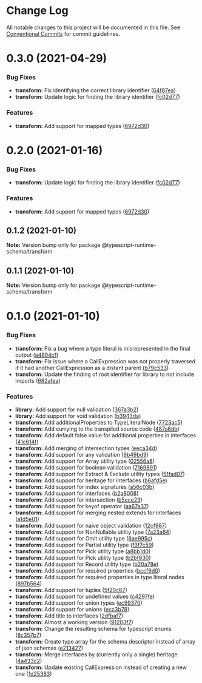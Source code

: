 # Change Log

All notable changes to this project will be documented in this file.
See [Conventional Commits](https://conventionalcommits.org) for commit guidelines.

# 0.3.0 (2021-04-29)


### Bug Fixes

* **transform:** Fix identifying the correct library identifier ([64f87ea](https://github.com/simonlovesyou/typescript-schema/commit/64f87ea572cbd1c33c4ff3d5677c104f1cb9deac))
* **transform:** Update logic for finding the library identifier ([fc02d77](https://github.com/simonlovesyou/typescript-schema/commit/fc02d77eefe9cf555c37261b40fc2d24634aa5e0))


### Features

* **transform:** Add support for mapped types ([6972d30](https://github.com/simonlovesyou/typescript-schema/commit/6972d30a2f8556f48023ef6e4ea3105db157c797))





# 0.2.0 (2021-01-16)


### Bug Fixes

* **transform:** Update logic for finding the library identifier ([fc02d77](https://github.com/simonlovesyou/typescript-schema/commit/fc02d77eefe9cf555c37261b40fc2d24634aa5e0))


### Features

* **transform:** Add support for mapped types ([6972d30](https://github.com/simonlovesyou/typescript-schema/commit/6972d30a2f8556f48023ef6e4ea3105db157c797))





## 0.1.2 (2021-01-10)

**Note:** Version bump only for package @typescript-runtime-schema/transform





## 0.1.1 (2021-01-10)

**Note:** Version bump only for package @typescript-runtime-schema/transform





# 0.1.0 (2021-01-10)


### Bug Fixes

* **transform:** Fix a bug where a type literal is misrepresented in the final output ([a4894cf](https://github.com/simonlovesyou/typescript-schema/commit/a4894cfa4ba50b78d97d2e91cba14296c75163a8))
* **transform:** Fix issue where a CallExpression was not properly traversed if it had another CallExpression as a distant parent ([b79c533](https://github.com/simonlovesyou/typescript-schema/commit/b79c533f93b4f7f1d90e01b996ce2f501533d169))
* **transform:** Update the finding of root identifier for library to not include imports ([682afea](https://github.com/simonlovesyou/typescript-schema/commit/682afea37924d56b52dc53a8e9b53a86383388f8))


### Features

* **library:** Add support for null validation ([367a3b2](https://github.com/simonlovesyou/typescript-schema/commit/367a3b25d3d75ea7a3d67299feb8cf5efa28e196))
* **library:** Add support for void validation ([b3943da](https://github.com/simonlovesyou/typescript-schema/commit/b3943da19e4440b16fd940c9d127acfe1289bbfa))
* **transform:** Add additionalProperties to TypeLiteralNode ([7723ac5](https://github.com/simonlovesyou/typescript-schema/commit/7723ac56188b00a736267666d05884f80b2a5387))
* **transform:** Add currying to the transpiled source code ([487a6db](https://github.com/simonlovesyou/typescript-schema/commit/487a6dbc665b08d55b1f2d727c0942fda36e0a7e))
* **transform:** Add default false value for additional properties in interfaces ([41c614f](https://github.com/simonlovesyou/typescript-schema/commit/41c614fd49a3973996f8d68cb2911cedcd262b2e))
* **transform:** Add merging of intersection types ([eeca34d](https://github.com/simonlovesyou/typescript-schema/commit/eeca34db3319dd21550ab43a32df678e715a4524))
* **transform:** Add support for any validation ([9b49bd9](https://github.com/simonlovesyou/typescript-schema/commit/9b49bd9346813a5baae30f949c1685502aa6603b))
* **transform:** Add support for Array utility type ([02556a8](https://github.com/simonlovesyou/typescript-schema/commit/02556a88cfb156ef10c2808a3757a21e4dbfbe81))
* **transform:** Add support for boolean validation ([7169891](https://github.com/simonlovesyou/typescript-schema/commit/71698910256e2162eed1ad171ddf49d738472158))
* **transform:** Add support for Extract & Exclude utility types ([51fad07](https://github.com/simonlovesyou/typescript-schema/commit/51fad07a7cd8a52a87d80df7d90018b60558988e))
* **transform:** Add support for heritage for interfaces ([b6afd5e](https://github.com/simonlovesyou/typescript-schema/commit/b6afd5ec31849e8c83024651b3452c5606ac7da0))
* **transform:** Add support for index signatures ([a56c03b](https://github.com/simonlovesyou/typescript-schema/commit/a56c03b9e9b2ec16c64d7247017ec76076516998))
* **transform:** Add support for interfaces ([b2a8008](https://github.com/simonlovesyou/typescript-schema/commit/b2a800880e78e8b920e40d25ff4b719d8ad198d6))
* **transform:** Add support for intersection ([b5ece23](https://github.com/simonlovesyou/typescript-schema/commit/b5ece23e8fd887dec7410a55a7c20588e54b1072))
* **transform:** Add support for keyof operator ([aa67a37](https://github.com/simonlovesyou/typescript-schema/commit/aa67a375fe01e06ef2fbf1a47c47fc604a29223d))
* **transform:** Add support for merging nested extends for interfaces ([a1d5e01](https://github.com/simonlovesyou/typescript-schema/commit/a1d5e01bdd8d370ba42eb3c9bcc87f39df99c9e1))
* **transform:** Add support for naive object validation ([12cf987](https://github.com/simonlovesyou/typescript-schema/commit/12cf9870a37974426aebc10a7dc0dfe41aac8018))
* **transform:** Add support for NonNullable utility type ([7a23a64](https://github.com/simonlovesyou/typescript-schema/commit/7a23a64bf9aba358123b7e409f3f7de5820fd9c4))
* **transform:** Add support for Omit utility type ([6ae995c](https://github.com/simonlovesyou/typescript-schema/commit/6ae995cdfe856b8063b7f2d51ca3dd5d5561b112))
* **transform:** Add support for Partial utility type ([f9f7c59](https://github.com/simonlovesyou/typescript-schema/commit/f9f7c595aafb28611a6437a87c5c1e19eb65e37f))
* **transform:** Add support for Pick utility type ([a8bb1d0](https://github.com/simonlovesyou/typescript-schema/commit/a8bb1d0cd658ab174ba0872e689ebb5ac1c84393))
* **transform:** Add support for Pick utility type ([b2bf830](https://github.com/simonlovesyou/typescript-schema/commit/b2bf830b701963da23c6f33a772f417d666a42e7))
* **transform:** Add support for Record utility type ([b20a78e](https://github.com/simonlovesyou/typescript-schema/commit/b20a78ea04f1a75ee04c88e72d0e72f5c094936b))
* **transform:** Add support for required properties ([bccf9d0](https://github.com/simonlovesyou/typescript-schema/commit/bccf9d0b28ee00c8e117cfe331c9a35d986d9e37))
* **transform:** Add support for required properties in type literal nodes ([897b564](https://github.com/simonlovesyou/typescript-schema/commit/897b564f0cea1d89e18739dcd6105c117370134a))
* **transform:** Add support for tuples ([5f20c67](https://github.com/simonlovesyou/typescript-schema/commit/5f20c67dd462d5d5cbb10f75fe16f186f24703cd))
* **transform:** Add support for undefined values ([c4297fe](https://github.com/simonlovesyou/typescript-schema/commit/c4297fe8ecebb3df4062ff7e54651e22ed12328b))
* **transform:** Add support for union types ([ec99370](https://github.com/simonlovesyou/typescript-schema/commit/ec993705d912cca2c2eb89ae4f2181c016fc5c10))
* **transform:** Add support for unions ([ecc3b78](https://github.com/simonlovesyou/typescript-schema/commit/ecc3b78b9c12de4d37bbc43b0bdb21b14a92bbee))
* **transform:** Add title to interfaces ([2dfbaf7](https://github.com/simonlovesyou/typescript-schema/commit/2dfbaf7cacc44162ba5e11bd000950ea483a7f84))
* **transform:** Almost a working version ([91203f7](https://github.com/simonlovesyou/typescript-schema/commit/91203f7562d724a38c1889f30d05c39ddfcaf52b))
* **transform:** Change the resulting schema for typescript enums ([8c357b7](https://github.com/simonlovesyou/typescript-schema/commit/8c357b7601a89a2c20a32543899371c4de030155))
* **transform:** Create type array for the schema descriptor instead of array of json schemas ([e213427](https://github.com/simonlovesyou/typescript-schema/commit/e21342713bff54147aebf8d23cd45ae657840087))
* **transform:** Merge interfaces by (currently only a single) heritage ([4a433c2](https://github.com/simonlovesyou/typescript-schema/commit/4a433c27cc947d42f6c0aecd98aa112f6dc7fa56))
* **transform:** Update existing CallExpression instead of creating a new one ([1d25383](https://github.com/simonlovesyou/typescript-schema/commit/1d253833a5c2282f041b97bd94c08b844194d3e3))
